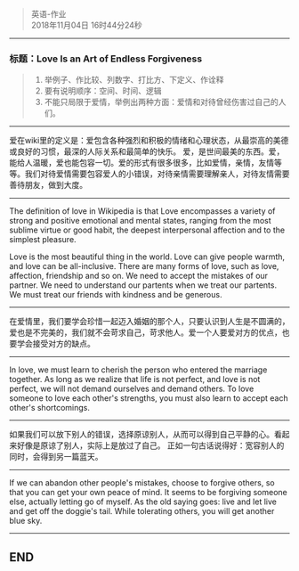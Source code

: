> 英语-作业  
> 2018年11月04日 16时44分24秒    
 
----------


###  标题：Love Is an Art of Endless Forgiveness

> 1. 举例子、作比较、列数字、打比方、下定义、作诠释  
> 2. 要有说明顺序：空间、时间、逻辑  
> 3. 不能只局限于爱情，举例出两种方面：爱情和对待曾经伤害过自己的人们。  


----------
爱在wiki里的定义是：爱包含各种强烈和积极的情绪和心理状态，从最崇高的美德或良好的习惯，最深的人际关系和最简单的快乐。
爱，是世间最美的东西。爱，能给人温暖，爱也能包容一切。爱的形式有很多很多，比如爱情，亲情，友情等等。我们对待爱情需要包容爱人的小错误，对待亲情需要理解亲人，对待友情需要善待朋友，做到大度。

----------
The definition of love in Wikipedia is that Love encompasses a variety of strong and positive emotional and mental states, ranging from the most sublime virtue or good habit, the deepest interpersonal affection and to the simplest pleasure.

Love is the most beautiful thing in the world. Love can give people warmth, and love can be all-inclusive. There are many forms of love, such as love, affection, friendship and so on. We need to accept the  mistakes of our partner. We need to understand our partents when we treat our partents. We must treat our friends with kindness and be generous.  

----------
在爱情里，我们要学会珍惜一起迈入婚姻的那个人，只要认识到人生是不圆满的，爱也是不完美的，我们就不会苛求自己，苛求他人。爱一个人要爱对方的优点，也要学会接受对方的缺点。


----------
In love, we must learn to cherish the person who entered the marriage together. As long as we realize that life is not perfect, and love is not perfect, we will not demand ourselves and demand others. To love someone to love each other's strengths, you must also learn to accept each other's shortcomings.

----------
如果我们可以放下别人的错误，选择原谅别人，从而可以得到自己平静的心。看起来好像是原谅了别人，实际上是放过了自己。
正如一句古话说得好：宽容别人的同时，会得到另一篇蓝天。


----------
If we can abandon other people's mistakes, choose to forgive others, so that you can get your own peace of mind. It seems to be forgiving someone else, actually letting go of myself.
As the old saying goes: live and let live and get off the doggie's tail.  While tolerating others, you will get another blue sky.


----------
## END